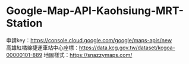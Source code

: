 # Google-Map-API-Kaohsiung-MRT-Station<br>
申請key：https://console.cloud.google.com/google/maps-apis/new<br>
高雄紅橘線捷運車站中心座標：https://data.kcg.gov.tw/dataset/kcgoa-00000101-889
地圖樣式：https://snazzymaps.com/
